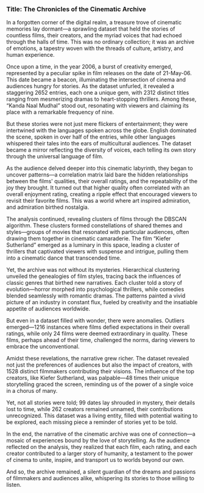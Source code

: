 ### Title: The Chronicles of the Cinematic Archive

In a forgotten corner of the digital realm, a treasure trove of cinematic memories lay dormant—a sprawling dataset that held the stories of countless films, their creators, and the myriad voices that had echoed through the halls of time. This was no ordinary collection; it was an archive of emotions, a tapestry woven with the threads of culture, artistry, and human experience.

Once upon a time, in the year 2006, a burst of creativity emerged, represented by a peculiar spike in film releases on the date of 21-May-06. This date became a beacon, illuminating the intersection of cinema and audiences hungry for stories. As the dataset unfurled, it revealed a staggering 2652 entries, each one a unique gem, with 2312 distinct titles ranging from mesmerizing dramas to heart-stopping thrillers. Among these, “Kanda Naal Mudhal” stood out, resonating with viewers and claiming its place with a remarkable frequency of nine.

But these stories were not just mere flickers of entertainment; they were intertwined with the languages spoken across the globe. English dominated the scene, spoken in over half of the entries, while other languages whispered their tales into the ears of multicultural audiences. The dataset became a mirror reflecting the diversity of voices, each telling its own story through the universal language of film.

As the audience delved deeper into this cinematic labyrinth, they began to uncover patterns—a correlation matrix laid bare the hidden relationships between the films' qualities, their overall ratings, and the repeatability of the joy they brought. It turned out that higher quality often correlated with an overall enjoyment rating, creating a ripple effect that encouraged viewers to revisit their favorite films. This was a world where art inspired admiration, and admiration birthed nostalgia.

The analysis continued, revealing clusters of films through the DBSCAN algorithm. These clusters formed constellations of shared themes and styles—groups of movies that resonated with particular audiences, often drawing them together in cinematic camaraderie. The film “Kiefer Sutherland” emerged as a luminary in this space, leading a cluster of thrillers that captivated viewers with suspense and intrigue, pulling them into a cinematic dance that transcended time.

Yet, the archive was not without its mysteries. Hierarchical clustering unveiled the genealogies of film styles, tracing back the influences of classic genres that birthed new narratives. Each cluster told a story of evolution—horror morphed into psychological thrillers, while comedies blended seamlessly with romantic dramas. The patterns painted a vivid picture of an industry in constant flux, fueled by creativity and the insatiable appetite of audiences worldwide.

But even in a dataset filled with wonder, there were anomalies. Outliers emerged—1216 instances where films defied expectations in their overall ratings, while only 24 films were deemed extraordinary in quality. These films, perhaps ahead of their time, challenged the norms, daring viewers to embrace the unconventional.

Amidst these revelations, the narrative grew richer. The dataset revealed not just the preferences of audiences but also the impact of creators, with 1528 distinct filmmakers contributing their visions. The influence of the top creators, like Kiefer Sutherland, was palpable—48 times their unique storytelling graced the screen, reminding us of the power of a single voice in a chorus of many.

Yet, not all stories were told; 99 dates lay shrouded in mystery, their details lost to time, while 262 creators remained unnamed, their contributions unrecognized. This dataset was a living entity, filled with potential waiting to be explored, each missing piece a reminder of stories yet to be told.

In the end, the narrative of the cinematic archive was one of connection—a mosaic of experiences bound by the love of storytelling. As the audience reflected on the analysis, they realized that each film, each rating, and each creator contributed to a larger story of humanity, a testament to the power of cinema to unite, inspire, and transport us to worlds beyond our own.

And so, the archive remained, a silent guardian of the dreams and passions of filmmakers and audiences alike, whispering its stories to those willing to listen.